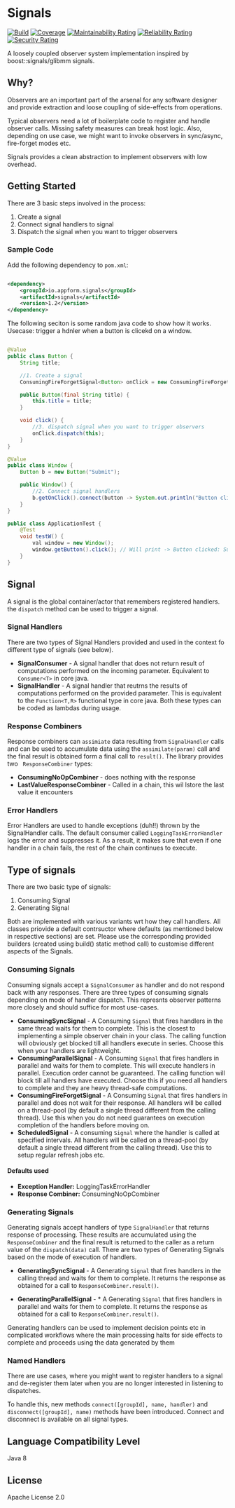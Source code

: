 # Signals

[![Build](https://github.com/appform-io/signals/actions/workflows/sonarcloud-checks.yml/badge.svg?branch=master)](https://github.com/appform-io/signals/actions/workflows/sonarcloud-checks.yml)
[![Coverage](https://sonarcloud.io/api/project_badges/measure?project=appform-io_signals&metric=coverage)](https://sonarcloud.io/dashboard?id=appform-io_signals)
[![Maintainability Rating](https://sonarcloud.io/api/project_badges/measure?project=appform-io_signals&metric=sqale_rating)](https://sonarcloud.io/dashboard?id=appform-io_signals)
[![Reliability Rating](https://sonarcloud.io/api/project_badges/measure?project=appform-io_signals&metric=reliability_rating)](https://sonarcloud.io/dashboard?id=appform-io_signals)
[![Security Rating](https://sonarcloud.io/api/project_badges/measure?project=appform-io_signals&metric=security_rating)](https://sonarcloud.io/dashboard?id=appform-io_signals)

A loosely coupled observer system implementation inspired by boost::signals/glibmm signals.

## Why?

Observers are an important part of the arsenal for any software designer and provide extraction and loose coupling of
side-effects from operations.

Typical observers need a lot of boilerplate code to register and handle observer calls. Missing safety measures can
break host logic. Also, depending on use case, we might want to invoke observers in sync/async, fire-forget modes etc.

Signals provides a clean abstraction to implement observers with low overhead.

## Getting Started

There are 3 basic steps involved in the process:

1. Create a signal
2. Connect signal handlers to signal
3. Dispatch the signal when you want to trigger observers

### Sample Code

Add the following dependency to `pom.xml`:

```xml

<dependency>
    <groupId>io.appform.signals</groupId>
    <artifactId>signals</artifactId>
    <version>1.2</version>
</dependency>
```

The following seciton is some random java code to show how it works. Usecase: trigger a hdnler when a button is clicekd
on a window.

```java

@Value
public class Button {
    String title;

    //1. Create a signal
    ConsumingFireForgetSignal<Button> onClick = new ConsumingFireForgetSignal<>();

    public Button(final String title) {
        this.title = title;
    }

    void click() {
        //3. dispatch signal when you want to trigger observers
        onClick.dispatch(this);
    }
}

@Value
public class Window {
    Button b = new Button("Submit");

    public Window() {
        //2. Connect signal handlers 
        b.getOnClick().connect(button -> System.out.println("Button clicked: " + button.getTitle()));
    }
}

public class ApplicationTest {
    @Test
    void testW() {
        val window = new Window();
        window.getButton().click(); // Will print -> Button clicked: Submit
    }
}

```

## Signal

A signal is the global container/actor that remembers registered handlers. the `dispatch` method can be used to trigger
a signal.

### Signal Handlers

There are two types of Signal Handlers provided and used in the context fo different type of signals (see below).

* **SignalConsumer** - A signal handler that does not return result of computations performed on the incoming parameter.
  Equivalent to `Consumer<T>` in core java.
* **SignalHandler** - A signal handler that reutrns the results of computations performed on the provided parameter.
  This is equivalent to the `Function<T,R>` functional type in core java. Both these types can be coded as lambdas
  during usage.

### Response Combiners

Response combiners can `assimiate` data resulting from `SignalHandler` calls and can be used to accumulate data using
the `assimilate(param)` call and the final result is obtained form a final call to `result()`. The library provides
two `
ResponseCombiner` types:

* **ConsumingNoOpCombiner** - does nothing with the response
* **LastValueResponseCombiner** - Called in a chain, this wil lstore the last value it encounters

### Error Handlers

Error Handlers are used to handle exceptions (duh!!) thrown by the SignalHandler calls. The default consumer
called `LoggingTaskErrorHandler` logs the error and suppresses it. As a result, it makes sure that even if one handler
in a chain fails, the rest of the chain continues to execute.

## Type of signals

There are two basic type of signals:

1. Consuming Signal
2. Generating Signal

Both are implemented with various variants wrt how they call handlers. All classes priovide a default contrsuctor where
defaults (as mentioned below in respective sections) are set. Please use the corresponding provided builders (created
using build() static method call) to customise different aspects of the Signals.

### Consuming Signals

Consuming signals accept a `SignalConsumer` as handler and do not respond back with any responses. There are three types
of consuming signals depending on mode of handler dispatch. This represnts observer patterns more closely and should
suffice for most use-cases.

* **ConsumingSyncSignal** - A Consuming `Signal` that fires handlers in the same thread waits for them to complete. This
  is the closest to implementing a simple observer chain in your class. The calling function will obviously get blocked
  till all handlers execute in series. Choose this when your handlers are lightweight.
* **ConsumingParallelSignal** - A Consuming `Signal` that fires handlers in parallel and waits for them to complete.
  This will execute handlers in parallel. Execution order cannot be guaranteed. The calling function will block till all
  handlers have executed. Choose this if you need all handlers to complete and they are heavy thread-safe computations.
* **ConsumingFireForgetSignal** - A Consuming `Signal` that fires handlers in parallel and does not wait for their
  response. All handlers will be called on a thread-pool (by default a single thread different from the calling thread).
  Use this when you do not need guarantees on execution completion of the handlers before moving on.
* **ScheduledSignal** - A consuming `Signal` where the handler is called at specified intervals. All handlers will be
  called on a thread-pool (by default a single thread different from the calling thread). Use this to setup regular
  refresh jobs etc.

#### Defaults used

* **Exception Handler:** LoggingTaskErrorHandler
* **Response Combiner:** ConsumingNoOpCombiner

### Generating Signals

Generating signals accept handlers of type `SignalHandler` that returns response of processing. These results are
accumulated using the `ResponseCombiner` and the final result is returned to the caller as a return value of
the `dispatch(data)` call. There are two types of Generating Signals based on the mode of execution of handlers.

* **GeneratingSyncSignal** - A Generating `Signal` that fires handlers in the calling thread and waits for them to
  complete. It returns the response as obtained for a call to `ResponseCombiner.result()`.

* **GeneratingParallelSignal** - * A Generating `Signal` that fires handlers in parallel and waits for them to complete.
  It returns the response as obtained for a call to `ResponseCombiner.result()`.

Generating handlers can be used to implement decision points etc in complicated workflows where the main processing
halts for side effects to complete and proceeds using the data generated by them

### Named Handlers

There are use cases, where you might want to register handlers to a signal and de-register them later when you are no
longer interested in listening to dispatches.

To handle this, new methods `connect([groupId], name, handler)` and `disconnect([groupId], name)` 
methods have been introduced. Connect and disconnect is available on all signal types.

## Language Compatibility Level

Java 8

## License

Apache License 2.0

